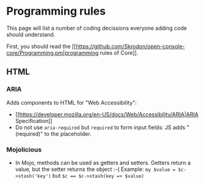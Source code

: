 # Programming rules

This page will list a number of coding decissions everyone adding code should understand.

First, you should read the [[https://github.com/Skrodon/open-console-core/Programming.pm|programming rules of Core]].

## HTML

### ARIA

Adds components to HTML for "Web Accessibility":

  * [[https://developer.mozilla.org/en-US/docs/Web/Accessibility/ARIA|ARIA Specification]]
  * Do not use `aria-required` but `required` to form input fields: JS adds "(required)" to the placeholder.

### Mojolicious

  * In Mojo, methods can be used as getters and setters.  Getters return a value, but the setter returns the object :-( Example: `my $value = $c->stash('key')` but `$c == $c->stash(key => $value)`
